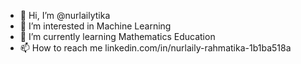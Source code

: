 - 👋 Hi, I’m @nurlailytika
- 👀 I’m interested in Machine Learning
- 🌱 I’m currently learning Mathematics Education
- 📫 How to reach me linkedin.com/in/nurlaily-rahmatika-1b1ba518a

<!---
nurlailytika/nurlailytika is a ✨ special ✨ repository because its `README.md` (this file) appears on your GitHub profile.
You can click the Preview link to take a look at your changes.
--->
